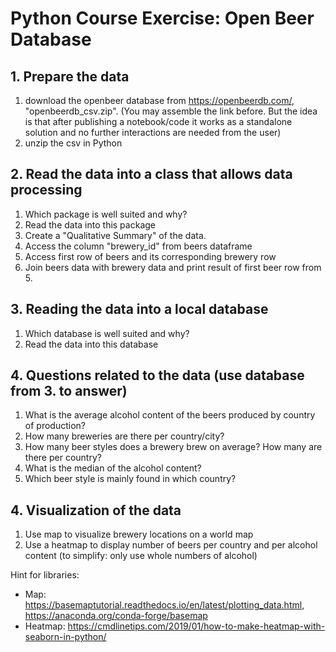 # Python Course Exercise: Open Beer Database

## 1. Prepare the data

1. download the openbeer database from https://openbeerdb.com/, "openbeerdb_csv.zip". (You may assemble the link before. But the idea is that after publishing a notebook/code it works as a standalone solution and no further interactions are needed from the user)
1. unzip the csv in Python

## 2. Read the data into a class that allows data processing

1. Which package is well suited and why?
1. Read the data into this package
1. Create a "Qualitative Summary" of the data.
1. Access the column "brewery_id" from beers dataframe
1. Access first row of beers and its corresponding brewery row
1. Join beers data with brewery data and print result of first beer row from 5.

## 3. Reading the data into a local database

1. Which database is well suited and why?
1. Read the data into this database

## 4. Questions related to the data (use database from 3. to answer)

1. What is the average alcohol content of the beers produced by country of production?
1. How many breweries are there per country/city?
1. How many beer styles does a brewery brew on average? How many are there per country?
1. What is the median of the alcohol content?
1. Which beer style is mainly found in which country?

## 4. Visualization of the data

1. Use map to visualize brewery locations on a world map
1. Use a heatmap to display number of beers per country and per alcohol content (to simplify: only use whole numbers of alcohol)

Hint for libraries:

- Map: https://basemaptutorial.readthedocs.io/en/latest/plotting_data.html, https://anaconda.org/conda-forge/basemap
- Heatmap: https://cmdlinetips.com/2019/01/how-to-make-heatmap-with-seaborn-in-python/
